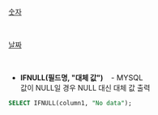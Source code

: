 [숫자](https://github.com/yumin25/TIL/blob/master/Database/SQL/%EC%88%AB%EC%9E%90%20%ED%95%A8%EC%88%98.md)

<br>

[날짜](https://github.com/yumin25/TIL/blob/master/Database/SQL/%EB%82%A0%EC%A7%9C%20%ED%95%A8%EC%88%98.md)

<br>

- **IFNULL(필드명, "대체 값")**&nbsp; &nbsp; <span style="font-size:11pt">- MYSQL</span>
  <br>
  값이 NULL일 경우 NULL 대신 대체 값 출력

```sql
SELECT IFNULL(column1, "No data");
```

<br>
